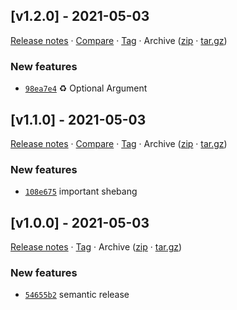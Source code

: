 ## [v1.2.0] - 2021-05-03

[Release notes](https://github.com/kaaax0815/schedule-typer/releases/tag/v1.2.0) · [Compare](https://github.com/kaaax0815/schedule-typer/compare/v1.1.0...v1.2.0) · [Tag](https://github.com/kaaax0815/schedule-typer/tree/v1.2.0) · Archive ([zip](https://github.com/kaaax0815/schedule-typer/archive/v1.2.0.zip) · [tar.gz](https://github.com/kaaax0815/schedule-typer/archive/v1.2.0.tar.gz))

### New features

- [`98ea7e4`](https://github.com/kaaax0815/schedule-typer/commit/98ea7e4)  ♻️ Optional Argument

## [v1.1.0] - 2021-05-03

[Release notes](https://github.com/kaaax0815/schedule-typer/releases/tag/v1.1.0) · [Compare](https://github.com/kaaax0815/schedule-typer/compare/v1.0.0...v1.1.0) · [Tag](https://github.com/kaaax0815/schedule-typer/tree/v1.1.0) · Archive ([zip](https://github.com/kaaax0815/schedule-typer/archive/v1.1.0.zip) · [tar.gz](https://github.com/kaaax0815/schedule-typer/archive/v1.1.0.tar.gz))

### New features

- [`108e675`](https://github.com/kaaax0815/schedule-typer/commit/108e675)  important shebang

## [v1.0.0] - 2021-05-03

[Release notes](https://github.com/kaaax0815/schedule-typer/releases/tag/v1.0.0) · [Tag](https://github.com/kaaax0815/schedule-typer/tree/v1.0.0) · Archive ([zip](https://github.com/kaaax0815/schedule-typer/archive/v1.0.0.zip) · [tar.gz](https://github.com/kaaax0815/schedule-typer/archive/v1.0.0.tar.gz))

### New features

- [`54655b2`](https://github.com/kaaax0815/schedule-typer/commit/54655b2)  semantic release
